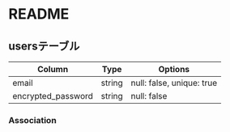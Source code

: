 # README

## usersテーブル

| Column             | Type   |Options                    |
|--------------------|--------|---------------------------|
| email              | string | null: false, unique: true |
| encrypted_password | string | null: false               |

### Association
